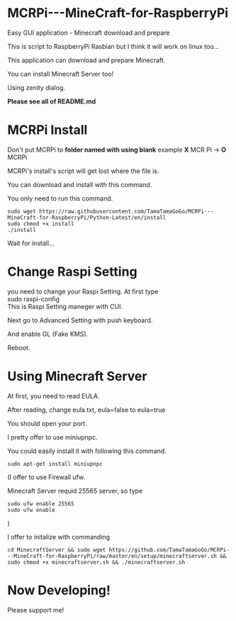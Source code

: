 # MCRPi---MineCraft-for-RaspberryPi

Easy GUI application - Minecraft download and prepare

This is script to RaspberryPi Rasbian but I think it will work on linux too...

This application can download and prepare Minecraft.

You can install Minecraft Server too!

Using zenity dialog.

**Please see all of README.md**

# MCRPi Install

Don't put MCRPi to **folder named with using blank** example **X** MCR Pi ->
**O** MCRPi

MCRPi's install's script will get lost where the file is.

You can download and install with this command.

You only need to run this command.

    sudo wget https://raw.githubusercontent.com/TamaTamaGoGo/MCRPi---MineCraft-for-RaspberryPi/Python-Latest/en/install
    sudo chmod +x install
    ./install

Wait for install...

# Change Raspi Setting

you need to change your Raspi Setting. At first type   
 sudo raspi-config   
This is Raspi Setting maneger with CUI.

Next go to Advanced Setting with push keyboard.

And enable GL (Fake KMS).

Reboot.

# Using Minecraft Server

At first, you need to read EULA.

After reading, change eula.txt, eula=false to eula=true

You should open your port.

I pretty offer to use miniupnpc.

You could easily install it with following this command.

    sudo apt-get install miniupnpc

(I offer to use Firewall ufw.

Minecraft Server requid 25565 server, so type

    sudo ufw enable 25565
    sudo ufw enable

)

I offer to initalize with commanding

    cd MinecraftServer && sudo wget https://github.com/TamaTamaGoGo/MCRPi---MineCraft-for-RaspberryPi/raw/master/en/setup/minecraftserver.sh && sudo chmod +x minecraftserver.sh && ./minecraftserver.sh

# Now Developing!

Please support me!
